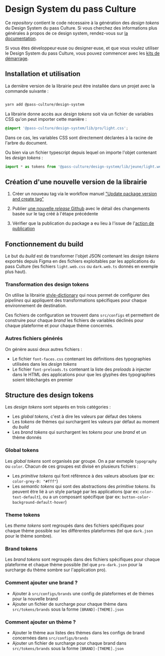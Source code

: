 # Design System du pass Culture

Ce _repository_ contient le code nécessaire à la génération des _design tokens_ du Design System du pass Culture. Si vous cherchez des informations plus générales à propos de ce design system, rendez-vous sur [la documentation](https://zeroheight.com/6b27136ed).

Si vous êtes développeur·euse ou designer·euse, et que vous voulez utiliser le Design System du pass Culture, vous pouvez commencer avec les [kits de démarrage](https://zeroheight.com/6b27136ed/p/02dbf9-kit-de-demarrage).

## Installation et utilisation

La dernière version de la librairie peut être installée dans un projet avec la commande suivante :

```bash

yarn add @pass-culture/design-system

```

La librairie donne accès aux _design tokens_ soit via un fichier de variables CSS qu'on peut importer cette manière :

```css
@import '@pass-culture/design-system/lib/pro/light.css';
```

Dans ce cas, les variables CSS sont directement déclarées à la racine de l'arbre du document.

Ou bien via un fichier typescript depuis lequel on importe l'objet contenant les _design tokens_ :

```js
import * as tokens from '@pass-culture/design-system/lib/jeune/light.web.ts'
```

## Création d'une nouvelle version de la librairie

1. Créer un nouveau tag via le workflow manuel ["Update package version and create tag"](https://github.com/pass-culture/design-system/actions/workflows/create_tag.yml)

2. Publier [une nouvelle _release_ Github](https://github.com/pass-culture/design-system/releases/new) avec le détail des changements basée sur le tag créé à l'étape précédente

3. Vérifier que la publication du package a eu lieu à l'issue de l'[action de publication](https://github.com/pass-culture/design-system/actions)

## Fonctionnement du build

Le but du _build_ est de transformer l'objet JSON contenant les _design tokens_ exportés depuis Figma en des fichiers exploitables par les applications du pass Culture (les fichiers `light.web.css` ou `dark.web.ts` donnés en exemple plus haut).

### Transformation des design tokens

On utilise la librairie [style-dictionary](https://github.com/amzn/style-dictionary) qui nous permet de configurer des _pipelines_ qui appliquent des transformations spécifiques pour chaque environnement de destination.

Ces fichiers de configuration se trouvent dans `src/configs` et permettent de construire pour chaque _brand_ les fichiers de variables déclinés pour chaque plateforme et pour chaque thème concernés.

### Autres fichiers générés

On génère aussi deux autres fichiers :

- Le fichier `font-faces.css` contenant les définitions des typographies utilisées dans les _design tokens_
- Le fichier `font-preloads.ts` contenant la liste des _preloads_ à injecter dans le HTML des applications pour que les glyphes des typographies soient téléchargés en premier

## Structure des design tokens

Les _design tokens_ sont séparés en trois catégories :

- Les _global tokens_, c'est à dire les valeurs par défaut des tokens
- Les _tokens_ de thèmes qui surchargent les valeurs par défaut au moment du _build_
- Les _brand tokens_ qui surchargent les _tokens_ pour une _brand_ et un thème donnés

### Global tokens

Les _global tokens_ sont organisés par groupe. On a par exmeple `typography` ou `color`. Chacun de ces groupes est divisé en plusieurs fichiers :

- Les _primitive tokens_ qui font référence à des valeurs absolues (par ex: `color-grey-0: "#fff"`)
- Les _semantic tokens_ qui sont des abstractions des _primitive tokens_. Ils peuvent être lié à un style partagé par les applications (par ex: `color-text-default`), ou a un composant spécifique (par ex: `button-color-background-default-hover`)

### Theme tokens

Les _theme tokens_ sont regroupés dans des fichiers spécifiques pour chaque thème possible sur les différentes plateformes (tel que `dark.json` pour le thème sombre).

### Brand tokens

Les _brand tokens_ sont regroupés dans des fichiers spécifiques pour chaque plateforme et chaque thème possible (tel que `pro-dark.json` pour la surcharge du thème sombre sur l'application pro).

### Comment ajouter une brand ?

- Ajouter à `src/configs/brands` une config de plateformes et de thèmes pour la nouvelle brand
- Ajouter un fichier de surcharge pour chaque thème dans `src/tokens/brands` sous la forme `[BRAND]-[THEME].json`

### Comment ajouter un thème ?

- Ajouter le thème aux listes des thèmes dans les configs de brand concernées dans `src/configs/brands`
- Ajouter un fichier de surcharge pour chaque brand dans `src/tokens/brands` sous la forme `[BRAND]-[THEME].json`

